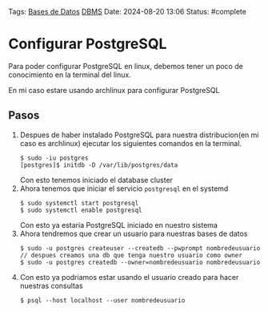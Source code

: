 Tags: [Bases de Datos](../Indexes/Bases%20de%20Datos.md)
[DBMS](../Indexes/DBMS.md) Date: 2024-08-20 13:06 Status: #complete

# Configurar PostgreSQL

Para poder configurar PostgreSQL en linux, debemos tener un poco de conocimiento
en la terminal del linux.

En mi caso estare usando archlinux para configurar PostgreSQL

## Pasos

1. Despues de haber instalado PostgreSQL para nuestra distribucion(en mi caso es
   archlinux) ejecutar los siguientes comandos en la terminal.
   ```
   $ sudo -iu postgres
   [postgres]$ initdb -D /var/lib/postgres/data
   ```
   Con esto tenemos iniciado el database cluster
2. Ahora tenemos que iniciar el servicio `postgresql` en el systemd
   ```
   $ sudo systemctl start postgresql
   $ sudo systemctl enable postgresql
   ```
   Con esto ya estaria PostgreSQL iniciado en nuestro sistema
3. Ahora tendremos que crear un usuario para nuestras bases de datos
   ```
   $ sudo -u postgres createuser --createdb --pwprompt nombredeusuario
   // despues creamos una db que tenga nuestro usuario como owner
   $ sudo -u postgres createdb --owner=nombredeusuario nombredeusuario
   ```
4. Con esto ya podriamos estar usando el usuario creado para hacer nuestras
   consultas
   ```
   $ psql --host localhost --user nombredeusuario
   ```
